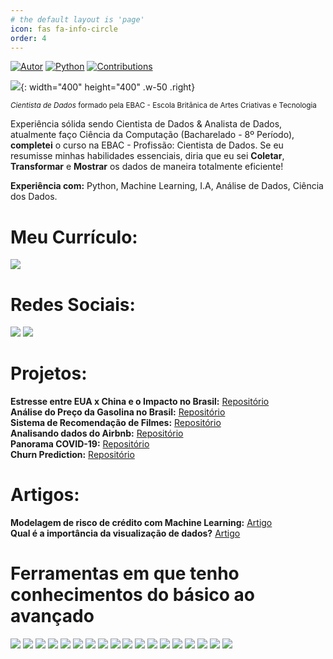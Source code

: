 ```yaml
---
# the default layout is 'page'
icon: fas fa-info-circle
order: 4
---
```


[![Autor](https://img.shields.io/badge/autor-rhfariasn-red.svg)](https://shields.io/)
[![Python](https://img.shields.io/badge/python-3.7+-blue.svg)](https://shields.io/)
[![Contributions](https://img.shields.io/badge/contributions-bem_vindo-green.svg)](https://shields.io/)

![](https://raw.githubusercontent.com/MicaelliMedeiros/micaellimedeiros/master/image/computer-illustration.png){: width="400" height="400" .w-50 .right}

<sub>*Cientista de Dados* formado pela EBAC - Escola Britânica de Artes Criativas e Tecnologia</sub>

Experiência sólida sendo Cientista de Dados & Analista de Dados, atualmente faço Ciência da Computação (Bacharelado - 8º Período), **completei** o curso na EBAC - Profissão: Cientista de Dados. Se eu resumisse minhas habilidades essenciais, diria que eu sei **Coletar**, **Transformar** e **Mostrar** os dados de maneira totalmente eficiente!

**Experiência com:**
Python, Machine Learning, I.A, Análise de Dados, Ciência dos Dados.

# Meu Currículo:

[![](https://img.shields.io/badge/PDF-D14836?style=for-the-badge&logo=PDF&logoColor=white)](https://drive.google.com/file/d/1wgNdtAUb5IRwQKNTCGL4paCgKJZCOqZX/view?usp=sharing)

# Redes Sociais:  

[![](https://img.shields.io/badge/LinkedIn-0077B5?style=for-the-badge&logo=linkedin&logoColor=white)](https://www.linkedin.com/in/raffael-henrique/)
[![](https://img.shields.io/badge/Gmail-D14836?style=for-the-badge&logo=gmail&logoColor=white)](mailto:raffaelhfarias@gmail.com)

# Projetos:

**Estresse entre EUA x China e o Impacto no Brasil:** [Repositório](https://github.com/raffaelhfarias/PowerBI_Projetos/tree/main/Exporta%C3%A7%C3%B5es%20e%20Importa%C3%A7%C3%B5es)<br>
**Análise do Preço da Gasolina no Brasil:** [Repositório](https://github.com/raffaelhfarias/gasolina-preco)<br>
**Sistema de Recomendação de Filmes:** [Repositório](https://github.com/raffaelhfarias/recomenda-o)<br>
**Analisando dados do Airbnb:** [Repositório](https://github.com/raffaelhfarias/Dados_Airbnb)<br>
**Panorama COVID-19:** [Repositório](https://github.com/raffaelhfarias/Panorama_COVID-19)<br>
**Churn Prediction:** [Repositório](https://github.com/raffaelhfarias/churnPrediction)

# Artigos:

**Modelagem de risco de crédito com Machine Learning:** [Artigo](https://www.linkedin.com/pulse/modelagem-de-risco-cr%25C3%25A9dito-com-machine-learning-raffael-henrique/?trackingId=B0yknWluRGyXBPjCk0fO%2BA%3D%3D)<br>
**Qual é a importância da visualização de dados?** [Artigo](https://www.linkedin.com/pulse/qual-%25C3%25A9-import%25C3%25A2ncia-da-visualiza%25C3%25A7%25C3%25A3o-de-dados-raffael-henrique/?trackingId=Zm%2FYj9F8RPauE9VvorbeNQ%3D%3D)

# Ferramentas em que tenho conhecimentos do básico ao avançado

[![](https://img.shields.io/badge/Excel-217346?style=for-the-badge&logo=microsoft-excel&logoColor=white)](https://shields.io/)
[![](https://img.shields.io/badge/SQL-4479A1?style=for-the-badge&logo=amazon-dynamodb&logoColor=white)](https://shields.io/)
[![](https://img.shields.io/badge/Tableau-E9762B?style=for-the-badge&logo=tableau&logoColor=white)](https://shields.io/)
[![](https://img.shields.io/badge/Power_BI-F2C811?style=for-the-badge&logo=powerbi&logoColor=black)](https://shields.io/)
[![](https://img.shields.io/badge/Python-3776AB?style=for-the-badge&logo=python&logoColor=white)](https://shields.io/)
[![](https://img.shields.io/badge/R-276DC3?style=for-the-badge&logo=r-project&logoColor=white)](https://shields.io/)
[![](https://img.shields.io/badge/Google%20Sheets-34A853?style=for-the-badge&logo=google-sheets&logoColor=white)](https://shields.io/)
[![](https://img.shields.io/badge/BigQuery-4285F4?style=for-the-badge&logo=google-bigquery&logoColor=white)](https://shields.io/)
[![](https://img.shields.io/badge/Python-3776AB?style=for-the-badge&logo=python&logoColor=white)](https://shields.io/)
[![](https://img.shields.io/badge/TensorFlow-FF6F00?style=for-the-badge&logo=tensorflow&logoColor=white)](https://shields.io/)
[![](https://img.shields.io/badge/PyTorch-EE4C2C?style=for-the-badge&logo=pytorch&logoColor=white)](https://shields.io/)
[![](https://img.shields.io/badge/Scikit_Learn-F7931E?style=for-the-badge&logo=scikit-learn&logoColor=white)](https://shields.io/)
[![](https://img.shields.io/badge/Pandas-150458?style=for-the-badge&logo=pandas&logoColor=white)](https://shields.io/)
[![](https://img.shields.io/badge/NumPy-013243?style=for-the-badge&logo=numpy&logoColor=white)](https://shields.io/)
[![](https://img.shields.io/badge/Jupyter-F37626?style=for-the-badge&logo=jupyter&logoColor=white)](https://shields.io/)
[![](https://img.shields.io/badge/Spark-E25A1C?style=for-the-badge&logo=apache-spark&logoColor=white)](https://shields.io/)
[![](https://img.shields.io/badge/AWS-232F3E?style=for-the-badge&logo=amazon-aws&logoColor=white)](https://shields.io/)
[![](https://img.shields.io/badge/Google_Cloud-4285F4?style=for-the-badge&logo=google-cloud&logoColor=white)](https://shields.io/)
